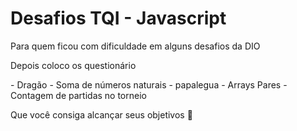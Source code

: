 # Desafios TQI - Javascript

<p>Para quem ficou com dificuldade em alguns desafios da DIO</p>
<p>Depois coloco os questionário</p>
 - Dragão
 - Soma de números naturais
 - papalegua
 - Arrays Pares
 - Contagem de partidas no torneio

 <p>Que você consiga alcançar seus objetivos 👊</p>